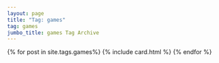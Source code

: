```yaml
---
layout: page
title: "Tag: games"
tag: games
jumbo_title: games Tag Archive
---
```

<div class="row">
{% for post in site.tags.games%}
{% include card.html %}
{% endfor %}
</div>